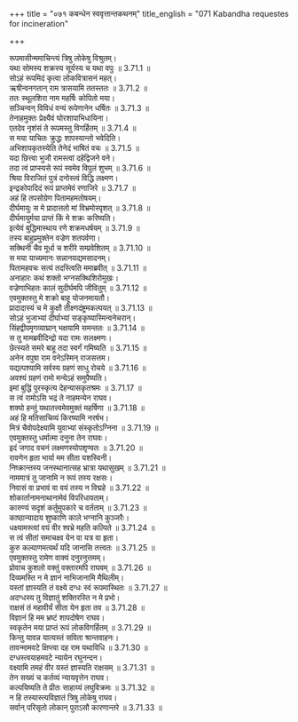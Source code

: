 +++
title = "०७१ कबन्धेन स्ववृत्तान्तकथनम्"
title_english = "071 Kabandha requestes for incineration"

+++

रूपमासीन्ममाचिन्त्यं त्रिषु लोकेषु विश्रुतम्।  
यथा सोमस्य शक्रस्य सूर्यस्य च यथा वपुः ॥ 3.71.1 ॥   
सोऽहं रूपमिदं कृत्वा लोकवित्रासनं महत्।  
ऋषीन्वनगतान् राम त्रासयामि ततस्ततः ॥ 3.71.2 ॥   
ततः स्थूलशिरा नाम महर्षिः कोपितो मया।  
सञ्चिन्वन् विविधं वन्यं रूपेणानेन धर्षितः ॥ 3.71.3 ॥   
तेनाहमुक्तः प्रेक्ष्यैवं घोरशापाभिधायिना।  
एतदेव नृशंसं ते रूपमस्तु विगर्हितम् ॥ 3.71.4 ॥   
स मया याचितः क्रुद्धः शापस्यान्तो भवेदिति।  
अभिशापकृतस्येति तेनेदं भाषितं वचः ॥ 3.71.5 ॥   
यदा छित्त्वा भुजौ रामस्त्वां दहेद्विजने वने।  
तदा त्वं प्राप्स्यसे रूपं स्वमेव विपुलं शुभम् ॥ 3.71.6 ॥   
श्रिया विराजितं पुत्रं दनोस्त्वं विद्धि लक्ष्मण।  
इन्द्रकोपादिदं रूपं प्राप्तमेवं रणाजिरे ॥ 3.71.7 ॥   
अहं हि तपसोग्रेण पितामहमतोषयम्।  
दीर्घमायुः स मे प्रादात्ततो मां विभ्रमोस्पृशत् ॥ 3.71.8 ॥   
दीर्घमायुर्मया प्राप्तं किं मे शक्रः करिष्यति।  
इत्येवं बुद्धिमास्थाय रणे शक्रमधर्षयम् ॥ 3.71.9 ॥   
तस्य बाहुप्रमुक्तेन वज्रेण शतपर्वणा।  
सक्थिनी चैव मूर्धा च शरीरे सम्प्रवेशितम् ॥ 3.71.10 ॥   
स मया याच्यमानः सन्नानयद्यमसादनम्।  
पितामहवचः सत्यं तदस्त्विति ममाब्रवीत् ॥ 3.71.11 ॥   
अनाहारः कथं शक्तो भग्नसक्थिशिरोमुखः।  
वज्रेणाभिहतः कालं सुदीर्घमपि जीवितुम् ॥ 3.71.12 ॥   
एवमुक्तस्तु मे शक्रो बाहू योजनमायतौ।  
प्रादादास्यं च मे कुक्षौ तीक्ष्णदंष्ट्रमकल्पयत् ॥ 3.71.13 ॥   
सोऽहं भुजाभ्यां दीर्घाभ्यां सङ्कृष्यास्मिन्वनेचरान्।  
सिंहद्वीपमृगव्याघ्रान् भक्षयामि समन्ततः ॥ 3.71.14 ॥   
स तु मामब्रवीदिन्द्रो यदा रामः सलक्ष्मणः।  
छेत्स्यते समरे बाहू तदा स्वर्गं गमिष्यति ॥ 3.71.15 ॥   
अनेन वपुषा राम वनेऽस्मिन् राजसत्तम।  
यद्यत्पश्यामि सर्वस्य ग्रहणं साधु रोचये ॥ 3.71.16 ॥   
अवश्यं ग्रहणं रामो मन्येऽहं समुपैष्यति।  
इमां बुद्धिं पुरस्कृत्य देहन्यासकृतश्रमः ॥ 3.71.17 ॥   
स त्वं रामोऽसि भद्रं ते नाहमन्येन राघव।  
शक्यो हन्तुं यथातत्त्वमेवमुक्तं महर्षिणा ॥ 3.71.18 ॥   
अहं हि मतिसाचिव्यं किरष्यामि नरर्षभ।  
मित्रं चैवोपदेक्ष्यामि युवाभ्यां संस्कृतोऽग्निना ॥ 3.71.19 ॥   
एवमुक्तस्तु धर्मात्मा दनुना तेन राघवः।  
इदं जगाद वचनं लक्ष्मणस्योपशृण्वतः ॥ 3.71.20 ॥   
रावणेन हृता भार्या मम सीता यशस्विनी।  
निष्क्रान्तस्य जनस्थानात्सह भ्रात्रा यथासुखम् ॥ 3.71.21 ॥   
नाममात्रं तु जानामि न रूपं तस्य रक्षसः।  
निवासं वा प्रभावं वा वयं तस्य न विद्महे ॥ 3.71.22 ॥   
शोकार्तानामनाथानामेवं विपरिधावताम्।  
कारुण्यं सदृशं कर्तुमुपकारे च वर्तताम् ॥ 3.71.23 ॥   
काष्ठान्यादाय शुष्काणि काले भग्नानि कुञ्जरैः।  
धक्ष्यामस्त्वां वयं वीर श्वभ्रे महति कल्पिते ॥ 3.71.24 ॥   
स त्वं सीतां समाचक्ष्व येन वा यत्र वा हृता।  
कुरु कल्याणमत्यर्थं यदि जानासि तत्त्वतः ॥ 3.71.25 ॥   
एवमुक्तस्तु रामेण वाक्यं दनुरनुत्तमम्।  
प्रोवाच कुशलो वक्तुं वक्तारमपि राघवम् ॥ 3.71.26 ॥   
दिव्यमस्ति न मे ज्ञानं नाभिजानामि मैथिलीम्।  
यस्तां ज्ञास्यति तं वक्ष्ये दग्धः स्वं रूपमास्थितः ॥ 3.71.27 ॥   
अदग्धस्य तु विज्ञातुं शक्तिरस्ति न मे प्रभो।  
राक्षसं तं महावीर्यं सीता येन हृता तव ॥ 3.71.28 ॥   
विज्ञानं हि मम भ्रष्टं शापदोषेण राघव।  
स्वकृतेन मया प्राप्तं रूपं लोकविगर्हितम् ॥ 3.71.29 ॥   
किन्तु यावन्न यात्यस्तं सविता श्रान्तवाहनः।  
तावन्मामवटे क्षिप्त्वा दह राम यथाविधि ॥ 3.71.30 ॥   
दग्धस्त्वयाहमवटे न्यायेन रघुनन्दन।  
वक्ष्यामि तमहं वीर यस्तं ज्ञास्यति राक्षसम् ॥ 3.71.31 ॥   
तेन सख्यं च कर्तव्यं न्यायवृत्तेन राघव।  
कल्पयिष्यति ते प्रीतः साहाय्यं लघुविक्रमः ॥ 3.71.32 ॥   
न हि तस्यास्त्यविज्ञातं त्रिषु लोकेषु राघव।  
सर्वान् परिसृतो लोकान् पुराऽसौ कारणान्तरे ॥ 3.71.33 ॥   
